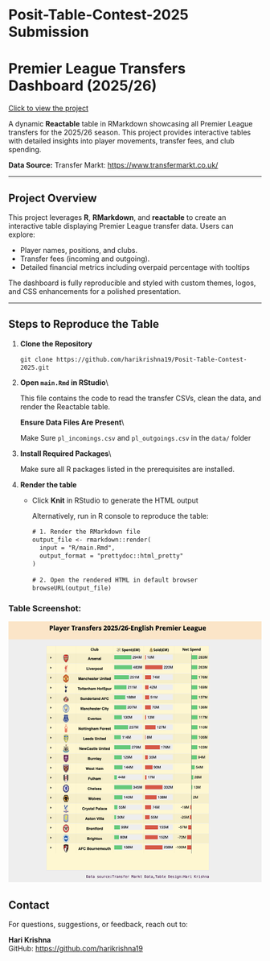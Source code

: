# Posit-Table-Contest-2025 Submission

# Premier League Transfers Dashboard (2025/26)

[Click to view the project](https://rpubs.com/hari_k/PL_Transfers)

A dynamic **Reactable** table in RMarkdown showcasing all Premier League transfers for the 2025/26 season. This project provides interactive tables with detailed insights into player movements, transfer fees, and club spending.

**Data Source:** Transfer Markt: <https://www.transfermarkt.co.uk/>

------------------------------------------------------------------------

## Project Overview

This project leverages **R**, **RMarkdown**, and **reactable** to create an interactive table displaying Premier League transfer data. Users can explore:

-   Player names, positions, and clubs.
-   Transfer fees (incoming and outgoing).
-   Detailed financial metrics including overpaid percentage with tooltips

The dashboard is fully reproducible and styled with custom themes, logos, and CSS enhancements for a polished presentation.

------------------------------------------------------------------------

## Steps to Reproduce the Table

1.  **Clone the Repository**

    ```         
    git clone https://github.com/harikrishna19/Posit-Table-Contest-2025.git
    ```

2.  **Open `main.Rmd` in RStudio**\

    This file contains the code to read the transfer CSVs, clean the data, and render the Reactable table.

    **Ensure Data Files Are Present**\

    Make Sure `pl_incomings.csv` and `pl_outgoings.csv` in the `data/` folder

3.  **Install Required Packages**\

    Make sure all R packages listed in the prerequisites are installed.

4.  **Render the table**

    -   Click **Knit** in RStudio to generate the HTML output

        Alternatively, run in R console to reproduce the table:

        ```         
        # 1. Render the RMarkdown file
        output_file <- rmarkdown::render(
          input = "R/main.Rmd", 
          output_format = "prettydoc::html_pretty"
        )

        # 2. Open the rendered HTML in default browser
        browseURL(output_file)
        ```

### Table Screenshot:

![](images/PL.png)

## Contact

For questions, suggestions, or feedback, reach out to:

**Hari Krishna**\
GitHub: <https://github.com/harikrishna19>

